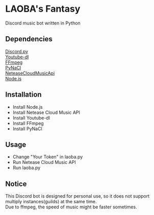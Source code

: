# LAOBA's Fantasy
Discord music bot written in Python

## Dependencies
[Discord.py](https://github.com/Rapptz/discord.py)  
[Youtube-dl](https://github.com/ytdl-org/youtube-dl)  
[FFmpeg](https://github.com/FFmpeg/FFmpeg)  
[PyNaCl](https://github.com/pyca/pynacl)  
[NeteaseCloudMusicApi](https://github.com/Binaryify/NeteaseCloudMusicApi)  
[Node.js](https://github.com/nodejs/node)

## Installation
- Install Node.js
- Install Netease Cloud Music API
- Install Youtube-dl
- Install FFmpeg
- Install PyNaCl

## Usage
- Change "Your Token" in laoba.py
- Run Netease Cloud Music API
- Run laoba.py

## Notice
This Discord bot is designed for personal use, so it does not support multiply instances(guilds) at the same time.  
Due to ffmpeg, the speed of music might be faster sometimes. 
